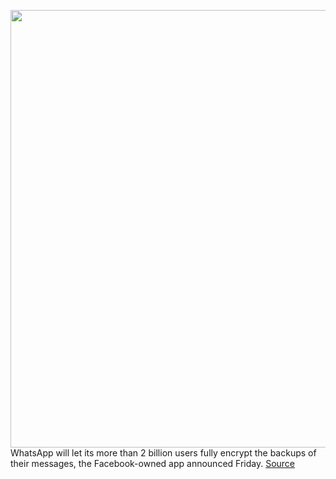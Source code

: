 <img src='https://cdn.vox-cdn.com/thumbor/5pM9GYztSECBFK9FcJpxEw-Bl7o=/0x0:2040x1360/1200x800/filters:focal(857x517:1183x843)/cdn.vox-cdn.com/uploads/chorus_image/image/69839987/acastro_210119_1777_whatsapp_0003.0.jpg' width='700px' /><br/>
WhatsApp will let its more than 2 billion users fully encrypt the backups of their messages, the Facebook-owned app announced Friday.
<a href='https://www.theverge.com/2021/9/10/22665968/whatsapp-backups-end-to-end-encryption-ios-android'> Source <a/>